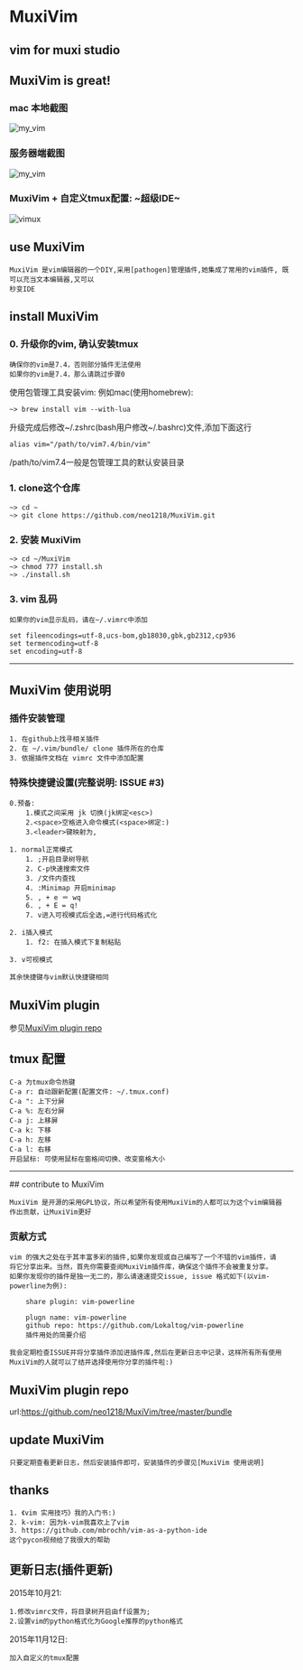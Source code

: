 # MuxiVim
## vim for muxi studio

## MuxiVim is great!
### mac 本地截图
![my_vim](http://7xj431.com1.z0.glb.clouddn.com/屏幕快照%202015-09-18%20上午11.03.55.png) <br/>

### 服务器端截图
![my_vim](http://7xj431.com1.z0.glb.clouddn.com/屏幕快照%202015-09-24%20上午12.45.15.png) <br/>

### MuxiVim + 自定义tmux配置: ~超级IDE~
![vimux](http://7xj431.com1.z0.glb.clouddn.com/ppp) <br/>

## use MuxiVim

    MuxiVim 是vim编辑器的一个DIY,采用[pathogen]管理插件,她集成了常用的vim插件, 既可以充当文本编辑器,又可以
    秒变IDE

## install MuxiVim
### 0. 升级你的vim, 确认安装tmux

    确保你的vim是7.4，否则部分插件无法使用
    如果你的vim是7.4，那么请跳过步骤0

使用包管理工具安装vim: 例如mac(使用homebrew):

    ~> brew install vim --with-lua

升级完成后修改~/.zshrc(bash用户修改~/.bashrc)文件,添加下面这行

    alias vim="/path/to/vim7.4/bin/vim"

/path/to/vim7.4一般是包管理工具的默认安装目录

### 1. clone这个仓库

    ~> cd ~
    ~> git clone https://github.com/neo1218/MuxiVim.git

### 2. 安装 MuxiVim

    ~> cd ~/MuxiVim
    ~> chmod 777 install.sh
    ~> ./install.sh

### 3. vim 乱码

    如果你的vim显示乱码，请在~/.vimrc中添加

    set fileencodings=utf-8,ucs-bom,gb18030,gbk,gb2312,cp936
    set termencoding=utf-8
    set encoding=utf-8

<hr/>

## MuxiVim 使用说明
### 插件安装管理

    1. 在github上找寻相关插件
    2. 在 ~/.vim/bundle/ clone 插件所在的仓库
    3. 依据插件文档在 vimrc 文件中添加配置

### 特殊快捷键设置(完整说明: ISSUE #3)

    0.预备:
        1.模式之间采用 jk 切换(jk绑定<esc>)
        2.<space>空格进入命令模式(<space>绑定:)
        3.<leader>键映射为,

    1. normal正常模式
        1. ;开启目录树导航
        2. C-p快速搜索文件
        3. /文件内查找
        4. :Minimap 开启minimap
        5. , + e ＝ wq
        6. , + E = q!
        7. v进入可视模式后全选,=进行代码格式化

    2. i插入模式
        1. f2: 在插入模式下复制粘贴

    3. v可视模式

    其余快捷键与vim默认快捷键相同

## MuxiVim plugin

参见[MuxiVim plugin repo]()

## tmux 配置

	C-a 为tmux命令热键
	C-a r: 自动跟新配置(配置文件: ~/.tmux.conf)
	C-a ": 上下分屏
	C-a %: 左右分屏
	C-a j: 上移屏
	C-a k: 下移
	C-a h: 左移
	C-a l: 右移
	开启鼠标: 可使用鼠标在窗格间切换、改变窗格大小

<hr/>
## contribute to MuxiVim

    MuxiVim 是开源的采用GPL协议，所以希望所有使用MuxiVim的人都可以为这个vim编辑器
    作出贡献，让MuxiVim更好

### 贡献方式

    vim 的强大之处在于其丰富多彩的插件,如果你发现或自己编写了一个不错的vim插件，请
    将它分享出来。当然，首先你需要查阅MuxiVim插件库，确保这个插件不会被重复分享。
    如果你发现你的插件是独一无二的，那么请速速提交issue, issue 格式如下(以vim-powerline为例):

        share plugin: vim-powerline

        plugn name: vim-powerline
        github repo: https://github.com/Lokaltog/vim-powerline
        插件用处的简要介绍

    我会定期检查ISSUE并将分享插件添加进插件库,然后在更新日志中记录，这样所有所有使用
    MuxiVim的人就可以了结并选择使用你分享的插件啦:)

## MuxiVim plugin repo
url:https://github.com/neo1218/MuxiVim/tree/master/bundle <br/>

## update MuxiVim

    只要定期查看更新日志，然后安装插件即可，安装插件的步骤见[MuxiVim 使用说明]

## thanks

    1. 《vim 实用技巧》我的入门书:)
    2. k-vim: 因为k-vim我喜欢上了vim
    3. https://github.com/mbrochh/vim-as-a-python-ide
    这个pycon视频给了我很大的帮助


## 更新日志(插件更新)
2015年10月21:

    1.修改vimrc文件，将目录树开启由ff设置为;
    2.设置vim的python格式化为Google推荐的python格式

2015年11月12日:

	加入自定义的tmux配置
